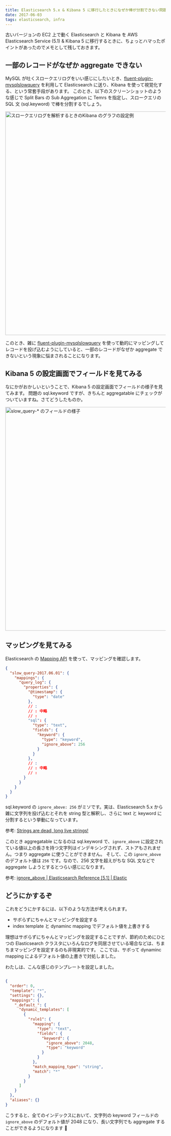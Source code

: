 ```yaml
---
title: Elasticsearch 5.x & Kibana 5 に移行したときになぜか棒が分割できない問題に対処したメモ
date: 2017-06-03
tags: elasticsearch, infra
---
```


古いバージョンの EC2 上で動く Elasticsearch と Kibana を AWS Elasticsearch Service (5.1) & Kibana 5 に移行するときに、ちょっとハマったポイントがあったのでメモとして残しておきます。

## 一部のレコードがなぜか aggregate できない

MySQL が吐くスロークエリログをいい感じにしたいとき、[fluent-plugin-mysqlslowquery](https://github.com/yuku-t/fluent-plugin-mysqlslowquery) を利用して Elasticsearch に送り、Kibana を使って視覚化する、という常套手段があります。
このとき、以下のスクリーンショットのような感じで Split Bars の Sub Aggregation に Temrs を指定し、スロークエリの SQL 文 (sql.keyword) で棒を分割するでしょう。

<a href="/2017/06/03/elasticsearch_kibana5_template/kibana_001.png" target="_blank">
  <img src="/2017/06/03/elasticsearch_kibana5_template/kibana_001.png" alt="スロークエリログを解析するときのKibana のグラフの設定例" style="width: 700px;">
</a>

このとき、雑に [fluent-plugin-mysqlslowquery](https://github.com/yuku-t/fluent-plugin-mysqlslowquery) を使って動的にマッピングしてレコードを投げ込むようにしていると、一部のレコードがなぜか aggregate できないという現象に悩まされることになります。

## Kibana 5 の設定画面でフィールドを見てみる

なにかがおかしいということで、Kibana 5 の設定画面でフィールドの様子を見てみます。
問題の sql.keyword ですが、きちんと aggregatable にチェックがついていますね。さてどうしたものか。

<a href="/2017/06/03/elasticsearch_kibana5_template/kibana_002.png" target="_blank">
  <img src="/2017/06/03/elasticsearch_kibana5_template/kibana_002.png" alt="slow_query-* のフィールドの様子" style="width: 700px;">
</a>


## マッピングを見てみる

Elasticsearch の [Mapping API](https://www.elastic.co/guide/en/elasticsearch/reference/5.1/mapping.html) を使って、マッピングを確認します。

```json
{
  "slow_query-2017.06.01": {
    "mappings": {
      "query_log": {
        "properties": {
          "@timestamp": {
            "type": "date"
          },
          // :
          // : 中略
          // :
          "sql": {
            "type": "text",
            "fields": {
              "keyword": {
                "type": "keyword",
                "ignore_above": 256
              }
            }
          },
          // :
          // : 中略
          // :
        }
      }
    }
  }
}
```

sql.keyword の `ignore_above: 256` がミソです。実は、Elasticsearch 5.x から雑に文字列を投げ込むとそれを string 型と解釈し、さらに text と keyword に分割するという挙動になっています。

参考: [Strings are dead, long live strings!](https://www.elastic.co/jp/blog/strings-are-dead-long-live-strings)

このとき aggregatable になるのは sql.keyword で、`ignore_above` に設定されている値以上の長さを持つ文字列はインデキシングされず、ストアもされません。つまり aggregate に使うことができません。
そして、この `ignore_above` のデフォルト値は `256` です。なので、256 文字を超えがちな SQL 文などで aggregate しようとするとつらい感じになります。

参考: [ignore_above | Elasticsearch Reference [5.1] | Elastic](https://www.elastic.co/guide/en/elasticsearch/reference/5.1/ignore-above.html)

## どうにかするぞ

これをどうにかするには、以下のような方法が考えられます。

- サボらずにちゃんとマッピングを設定する
- index template と dynaminc mapping でデフォルト値を上書きする

理想はサボらずにちゃんとマッピングを設定することですが、節約のためにひとつの Elasticsearch クラスタにいろんなログを同居させている場合などは、ちまちまマッピングを設定するのも非現実的です。
ここでは、サボって dynaminc mapping によるデフォルト値の上書きで対処しました。

わたしは、こんな感じのテンプレートを設定しました。

```json

{
  "order": 0,
  "template": "*",
  "settings": {},
  "mappings": {
    "_default_": {
      "dynamic_templates": [
        {
          "rule1": {
            "mapping": {
              "type": "text",
              "fields": {
                "keyword": {
                  "ignore_above": 2048,
                  "type": "keyword"
                }
              }
            },
            "match_mapping_type": "string",
            "match": "*"
          }
        }
      ]
    }
  },
  "aliases": {}
}
```

こうすると、全てのインデックスにおいて、文字列の keyword フィールドの `ignore_above` のデフォルト値が 2048 になり、長い文字列でも aggregate することができるようになります :tada:
